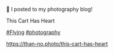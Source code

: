 🤖 I posted to my photography blog!

This Cart Has Heart

[\#<span>Flying</span>](https://social.lol/tags/Flying) [\#<span>photography</span>](https://social.lol/tags/photography)

[<span class="invisible">https://</span><span class="ellipsis">than-no.photo/this-cart-has-he</span><span class="invisible">art</span>](https://than-no.photo/this-cart-has-heart)